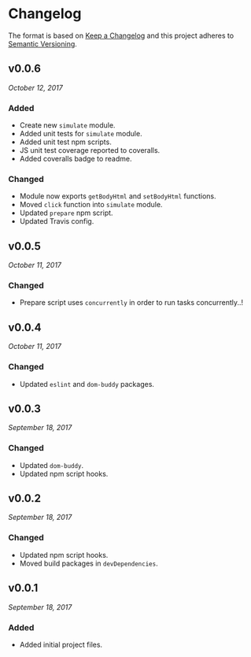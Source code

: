 # Changelog

The format is based on [Keep a Changelog](http://keepachangelog.com/en/1.0.0/)
and this project adheres to [Semantic Versioning](http://semver.org/spec/v2.0.0.html).


v0.0.6
------------------------------
*October 12, 2017*

### Added
- Create new `simulate` module.
- Added unit tests for `simulate` module.
- Added unit test npm scripts.
- JS unit test coverage reported to coveralls.
- Added coveralls badge to readme.

### Changed
- Module now exports `getBodyHtml` and `setBodyHtml` functions.
- Moved `click` function into `simulate` module.
- Updated `prepare` npm script.
- Updated Travis config.


v0.0.5
------------------------------
*October 11, 2017*

### Changed
- Prepare script uses `concurrently` in order to run tasks concurrently..!


v0.0.4
------------------------------
*October 11, 2017*

### Changed
- Updated `eslint` and `dom-buddy` packages.


v0.0.3
------------------------------
*September 18, 2017*

### Changed
- Updated `dom-buddy`.
- Updated npm script hooks.


v0.0.2
------------------------------
*September 18, 2017*

### Changed
- Updated npm script hooks.
- Moved build packages in `devDependencies`.


v0.0.1
------------------------------
*September 18, 2017*

### Added
- Added initial project files.
